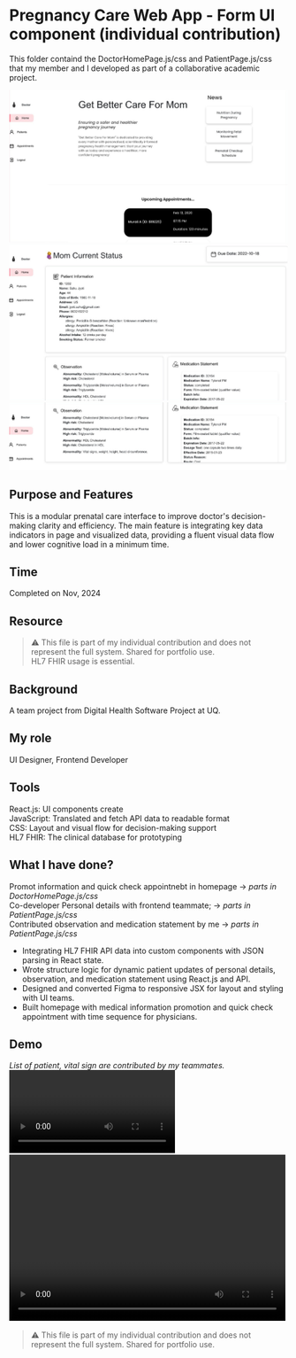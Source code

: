 # Pregnancy Care Web App - Form UI component (individual contribution)
This folder containd the DoctorHomePage.js/css and PatientPage.js/css that my member and I developed as part of a collaborative academic project.

![Doctor Homepage](/pregnancy-care-UI/img/doctor-homepage.jpg)
![Patient details in doctor page](/pregnancy-care-UI/img/doctor-patient%20details.jpg)
![Patient details in doctor page](/pregnancy-care-UI/img/doctor-patient%20details2.jpg)
## Purpose and Features
This is a modular prenatal care interface to improve doctor's decision-making clarity and efficiency.
The main feature is integrating key data indicators in page and visualized data, providing a fluent visual data flow and lower cognitive load in a minimum time.
## Time
Completed on Nov, 2024
## Resource
> ⚠️ This file is part of my individual contribution and does not represent the full system. Shared for portfolio use.  
HL7 FHIR usage is essential.
## Background
A team project from Digital Health Software Project at UQ.
## My role
UI Designer, Frontend Developer
## Tools
React.js: UI components create  
JavaScript: Translated and fetch API data to readable format  
CSS: Layout and visual flow for decision-making support  
HL7 FHIR: The clinical database for prototyping
## What I have done?
Promot information and quick check appointnebt in homepage -> *parts in DoctorHomePage.js/css*  
Co-developer Personal details with frontend teammate; -> *parts in PatientPage.js/css*  
Contributed observation and medication statement by me -> *parts in PatientPage.js/css*
- Integrating HL7 FHIR API data into custom components with JSON parsing in React state.
- Wrote structure logic for dynamic patient updates of personal details, observation, and medication statement using React.js and API.
- Designed and converted Figma to responsive JSX for layout and styling with UI teams.
- Built homepage with medical information promotion and quick check appointment with time sequence for physicians.
## Demo
*List of patient, vital sign are contributed by my teammates.*
![demo](/pregnancy-care-UI/img/demo.mp4)
<video src="/pregnancy-care-UI/img/demo.mp4" controls="controls" width="500" height="300"></video>

> ⚠️ This file is part of my individual contribution and does not represent the full system. Shared for portfolio use.
